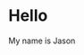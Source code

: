 <!DOCTYPE html>
<html>
  <head>
    <h1>Hello</h1>
  </head>
  <body>
    <p>My name is Jason</p>
  </body>
  </html>
